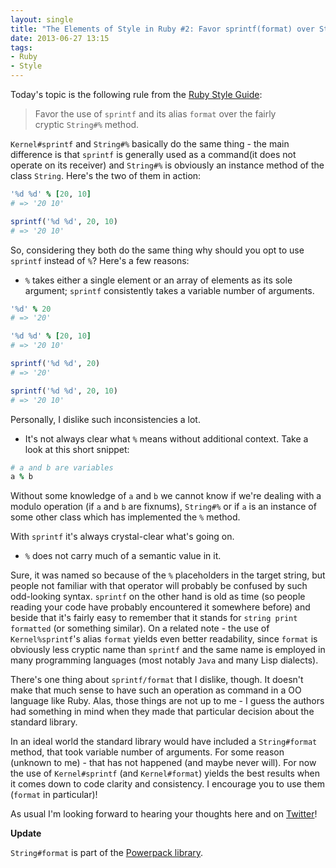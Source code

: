 ```yaml
---
layout: single
title: "The Elements of Style in Ruby #2: Favor sprintf(format) over String#%"
date: 2013-06-27 13:15
tags:
- Ruby
- Style
---
```


Today's topic is the following rule from the [Ruby Style Guide](https://github.com/rubocop/ruby-style-guide):

> Favor the use of `sprintf` and its alias `format` over the fairly </br>
> cryptic `String#%` method.

`Kernel#sprintf` and `String#%` basically do the same thing - the main
difference is that `sprintf` is generally used as a command(it does
not operate on its receiver) and `String#%` is obviously an instance
method of the class `String`. Here's the two of them in action:

``` ruby
'%d %d' % [20, 10]
# => '20 10'

sprintf('%d %d', 20, 10)
# => '20 10'
```

So, considering they both do the same thing why should you opt to use
`sprintf` instead of `%`? Here's a few reasons:

* `%` takes either a single element or an array of elements as its
  sole argument; `sprintf` consistently takes a variable number of
  arguments.

``` ruby
'%d' % 20
# => '20'

'%d %d' % [20, 10]
# => '20 10'

sprintf('%d %d', 20)
# => '20'

sprintf('%d %d', 20, 10)
# => '20 10'
```

Personally, I dislike such inconsistencies a lot.

* It's not always clear what `%` means without additional
  context. Take a look at this short snippet:

``` ruby
# a and b are variables
a % b
```

Without some knowledge of `a` and `b` we cannot know if we're dealing
with a modulo operation (if `a` and `b` are fixnums), `String#%` or if
`a` is an instance of some other class which has implemented the `%`
method.

With `sprintf` it's always crystal-clear what's going on.

* `%` does not carry much of a semantic value in it.

Sure, it was named so because of the `%` placeholders in the target
string, but people not familiar with that operator will probably be
confused by such odd-looking syntax. `sprintf` on the other hand is
old as time (so people reading your code have probably encountered it
somewhere before) and beside that it's fairly easy to remember that it
stands for `string print formatted` (or something similar). On a
related note - the use of `Kernel%sprintf`'s alias `format` yields
even better readability, since `format` is obviously less cryptic name
than `sprintf` and the same name is employed in many programming
languages (most notably `Java` and many Lisp dialects).

There's one thing about `sprintf/format` that I dislike, though. It
doesn't make that much sense to have such an operation as command in a
OO language like Ruby. Alas, those things are not up to me - I guess
the authors had something in mind when they made that particular
decision about the standard library.

In an ideal world the standard library would have included a
`String#format` method, that took variable number of arguments. For
some reason (unknown to me) - that has not happened (and maybe never
will). For now the use of `Kernel#sprintf` (and `Kernel#format`)
yields the best results when it comes down to code clarity and
consistency. I encourage you to use them (`format` in particular)!

As usual I'm looking forward to hearing your thoughts here and on
[Twitter](http://twitter.com/bbatsov)!

**Update**

`String#format` is part of the [Powerpack library](https://github.com/bbatsov/powerpack).
